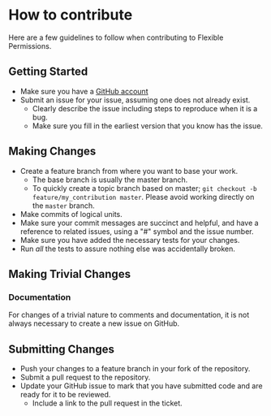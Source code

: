 # How to contribute

Here are a few guidelines to follow when contributing to Flexible Permissions.

## Getting Started

* Make sure you have a [GitHub account](https://github.com/signup/free)
* Submit an issue for your issue, assuming one does not already exist.
  * Clearly describe the issue including steps to reproduce when it is a bug.
  * Make sure you fill in the earliest version that you know has the issue.

## Making Changes

* Create a feature branch from where you want to base your work.
  * The base branch is usually the master branch.
  * To quickly create a topic branch based on master; `git checkout -b
    feature/my_contribution master`. Please avoid working directly on the
    `master` branch.
* Make commits of logical units.
* Make sure your commit messages are succinct and helpful, and have a reference to related issues, using a "#" symbol and the issue number.
* Make sure you have added the necessary tests for your changes.
* Run _all_ the tests to assure nothing else was accidentally broken.

## Making Trivial Changes

### Documentation

For changes of a trivial nature to comments and documentation, it is not
always necessary to create a new issue on GitHub.

## Submitting Changes

* Push your changes to a feature branch in your fork of the repository.
* Submit a pull request to the repository.
* Update your GitHub issue to mark that you have submitted code and are ready for it to be reviewed.
  * Include a link to the pull request in the ticket.
